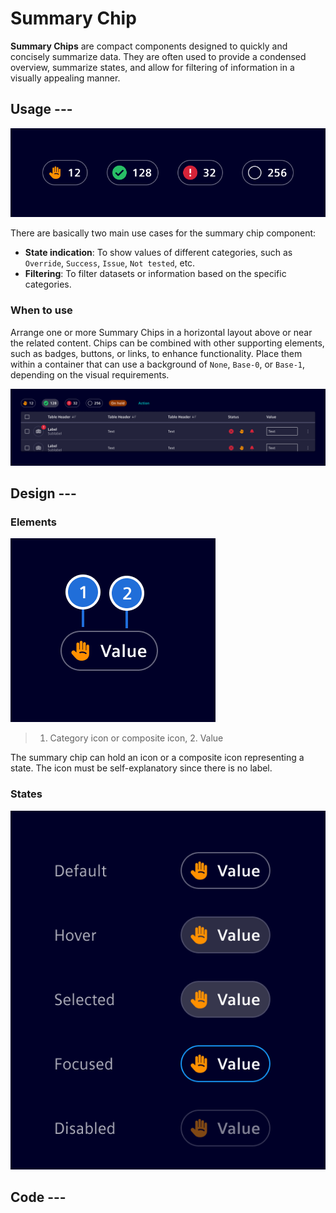 # Summary Chip

**Summary Chips** are compact components designed to quickly and concisely summarize data.
They are often used to provide a condensed overview, summarize states, and allow for filtering of information in a visually appealing manner.

## Usage ---

![Summary Chip](images/summary-chip.png)

There are basically two main use cases for the summary chip component:

- **State indication**: To show values of different categories, such as `Override`, `Success`, `Issue`, `Not tested`, etc.
- **Filtering**: To filter datasets or information based on the specific categories.

### When to use

Arrange one or more Summary Chips in a horizontal layout above or near the related content.
Chips can be combined with other supporting elements, such as badges, buttons, or links, to enhance functionality.
Place them within a container that can use a background of `None`, `Base-0`, or `Base-1`, depending on the visual requirements.

![Summary Chip Example](images/summary-chip-example.png)

## Design ---

### Elements

![Summary Chip Construction](images/summary-chip-usage-construction.png)

> 1. Category icon or composite icon, 2. Value

The summary chip can hold an icon or a composite icon representing a state.
The icon must be self-explanatory since there is no label.

### States

![Summary Chip States](images/summary-chip-usage-states.png)

## Code ---

<si-docs-component example="si-summary-chip/si-summary-chip" height="250"></si-docs-component>

<si-docs-api component="SiSummaryChipComponent"></si-docs-api>

<si-docs-types></si-docs-types>
